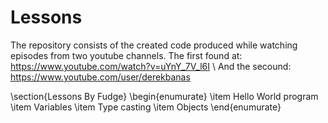 # Lessons
The repository consists of the created code produced while watching episodes from two youtube channels. 
The first found at: https://www.youtube.com/watch?v=uYnY_7V_l6I
\\
And the secound: https://www.youtube.com/user/derekbanas


\section{Lessons By Fudge}
\begin{enumurate}
  \item Hello World program
  \item Variables
  \item Type casting
  \item Objects
\end{enumurate}
